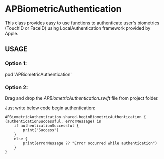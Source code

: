 # APBiometricAuthentication
This class provides easy to use functions to authenticate user's biometrics (TouchID or FaceID) using LocalAuthentication framework provided by Apple.

## USAGE
### Option 1:
pod 'APBiometricAuthentication'

### Option 2:
Drag and drop the *APBiometricAuthentication.swift* file from project folder.

Just write below code begin authentication:
```
APBiometricAuthentication.shared.beginBiometricAuthentication { (authenticationSuccessful, errorMessage) in
    if authenticationSuccessful {
        print("Success")
    }
    else {
        print(errorMessage ?? "Error occurred while authentication")
    }
}
```

